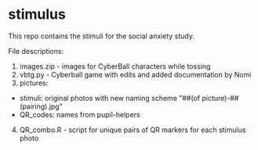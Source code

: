 # stimulus
This repo contains the stimuli for the social anxiety study.

File descriptions:
1. images.zip - images for CyberBall characters while tossing
2. vbtg.py - Cyberball game with edits and added documentation by Nomi
3. pictures:
  - stimuli: original photos with new naming scheme
  "##(of picture)-##(pairing).jpg"
  - QR_codes: names from pupil-helpers
4. QR_combo.R - script for unique pairs of QR markers for each stimulus photo
